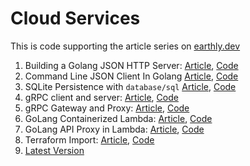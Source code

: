 # Cloud Services

This is code supporting the article series on [earthly.dev](https://earthly.dev/blog)

1. Building a Golang JSON HTTP Server:
[Article](https://earthly.dev/blog/golang-http/), [Code](https://github.com/adamgordonbell/cloudservices/tree/v1-http-server)
1. Command Line JSON Client In Golang [Article](https://earthly.dev/blog/golang-command-line), [Code](https://github.com/earthly/cloud_services_example/tree/v2-cli)
1. SQLite Persistence with `database/sql` [Article](https://earthly.dev/blog/golang-sqlite/), [Code](https://github.com/earthly/cloud_services_example/tree/v3-sqlite)
1. gRPC client and server: [Article](https://earthly.dev/blog/golang-grpc-example/), [Code](https://github.com/earthly/cloud_services_example/tree/v4-grpc)
1. gRPC Gateway and Proxy: [Article](https://earthly.dev/blog/golang-grpc-gateway/), [Code](https://github.com/earthly/cloud_services_example/tree/v5-grpc-gateway)
1. GoLang Containerized Lambda: [Article](https://earthly.dev/blog/blog/aws-lambda-golang.md/), [Code](https://github.com/earthly/cloud_services_example/tree/aws-lambda-1)
1. GoLang API Proxy in Lambda: [Article](https://earthly.dev/blog/aws-lambda-api-proxy/), [Code](https://github.com/earthly/cloud_services_example/tree/aws-lambda-2)
1. Terraform Import: [Article](https://earthly.dev/blog/terraform-lambda/), [Code](https://github.com/earthly/cloud_services_example/tree/terraform-import)
1. [Latest Version](https://github.com/earthly/cloud_services_example/)
